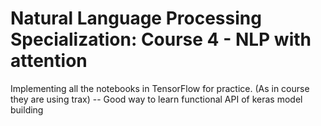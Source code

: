# Natural Language Processing Specialization: Course 4 - NLP with attention
Implementing all the notebooks in TensorFlow for practice. (As in course they are using trax) -- Good way to learn functional API of keras model building
